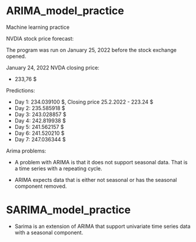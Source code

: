 # ARIMA_model_practice
Machine learning practice

NVDIA stock price forecast:

The program was run on January 25, 2022 before the stock exchange opened.

January 24, 2022 NVDA closing price:
* 233,76 $

Predictions:
* Day 1: 234.039100 $, Closing price 25.2.2022 - 223.24 $
* Day 2: 235.585918 $
* Day 3: 243.028857 $
* Day 4: 242.819938 $
* Day 5: 241.562157 $
* Day 6: 241.520210 $
* Day 7: 247.036344 $


Arima problems:

* A problem with ARIMA is that it does not support seasonal data. That is a time series with a repeating cycle.

* ARIMA expects data that is either not seasonal or has the seasonal component removed.

# SARIMA_model_practice

* Sarima is an extension of ARIMA that support univariate time series data with a seasonal component.


